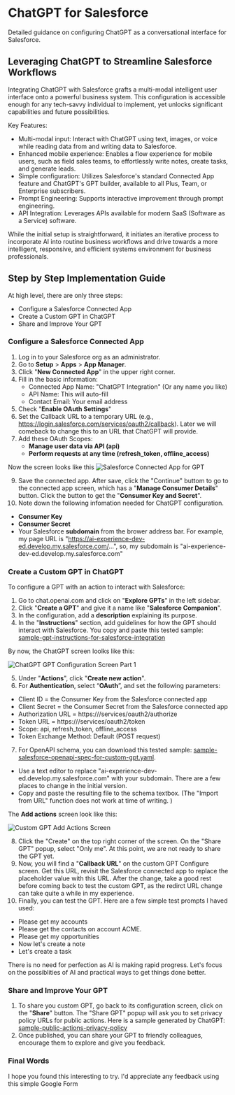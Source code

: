 # ChatGPT for Salesforce

Detailed guidance on configuring ChatGPT as a conversational interface for Salesforce.

## Leveraging ChatGPT to Streamline Salesforce Workflows

Integrating ChatGPT with Salesforce grafts a multi-modal intelligent user interface onto a powerful business system. This configuration is accessible enough for any tech-savvy individual to implement, yet unlocks significant capabilities and future possibilities.

Key Features:
* Multi-modal input: Interact with ChatGPT using text, images, or voice while reading data from and writing data to Salesforce.
* Enhanced mobile experience: Enables a flow experience for mobile users, such as field sales teams, to effortlessly write notes, create tasks, and generate leads.
* Simple configuration: Utilizes Salesforce's standard Connected App feature and ChatGPT's GPT builder, available to all Plus, Team, or Enterprise subscribers.
* Prompt Engineering: Supports interactive improvement through prompt engineering.
* API Integration: Leverages APIs available for modern SaaS (Software as a Service) software.

While the initial setup is straightforward, it initiates an iterative process to incorporate AI into routine business workflows and drive towards a more intelligent, responsive, and efficient systems environment for business professionals.

## Step by Step Implementation Guide

At high level, there are only three steps: 

* Configure a Salesforce Connected App
* Create a Custom GPT in ChatGPT
* Share and Improve Your GPT

### Configure a Salesforce Connected App

1. Log in to your Salesforce org as an administrator. 
2. Go to **Setup** > **Apps** > **App Manager**.
3. Click "**New Connected App**" in the upper right corner.
4. Fill in the basic information:
   - Connected App Name: "ChatGPT Integration" (Or any name you like)
   - API Name: This will auto-fill
   - Contact Email: Your email address
5. Check "**Enable OAuth Settings**"
6. Set the Callback URL to a temporary URL (e.g., https://login.salesforce.com/services/oauth2/callback). Later we will comeback to change this to an URL that ChatGPT will provide. 
8. Add these OAuth Scopes:
   - **Manage user data via API (api)**
   - **Perform requests at any time (refresh_token, offline_access)**

Now the screen looks like this
![Salesforce Connected App for GPT](https://github.com/ai-data-innovators/ChatGPT-for-Salesforce/blob/main/images/Salesforce-Connected-App-for-GPT-Configuration.png)

9. Save the connected app. After save, click the "Continue" buttom to go to the connected app screen, which has a "**Manage Consumer Details**" button. Click the button to get the "**Consumer Key and Secret**". 
10. Note down the following infomation needed for ChatGPT configuration. 
  * **Consumer Key**
  * **Consumer Secret**
  * Your Salesforce **subdomain** from the brower address bar. For example, my page URL is "https://ai-experience-dev-ed.develop.my.salesforce.com/...", so, my subdomain is "ai-experience-dev-ed.develop.my.salesforce.com"

### Create a Custom GPT in ChatGPT

To configure a GPT with an action to interact with Salesforce:

1. Go to chat.openai.com and click on "**Explore GPTs**" in the left sidebar.
2. Click "**Create a GPT**" and give it a name like "**Salesforce Companion**".
3. In the configuration, add a **description** explaining its purpose.
4. In the "**Instructions**" section, add guidelines for how the GPT should interact with Salesforce. You copy and paste this tested sample: [sample-gpt-instructions-for-salesforce-integration](https://github.com/ai-data-innovators/ChatGPT-for-Salesforce/blob/main/sample-gpt-instructions-for-salesforce-integration.md)

By now, the ChatGPT screen loolks like this: 

![ChatGPT GPT Configuration Screen Part 1](https://github.com/ai-data-innovators/ChatGPT-for-Salesforce/blob/main/images/Custom-GPT-Salesforce-Companion-Configuration.png)

5. Under "**Actions**", click "**Create new action**".
6. For **Authentication**, select “**OAuth**”, and set the following parameters: 
  * Client ID = the Consumer Key from the Salesforce connected app
  * Client Secret = the Consumer Secret from the Salesforce connected app
  * Authorization URL = https://<your subdomain>/services/oauth2/authorize
  * Token URL = https://<your subdomain>/services/oauth2/token
  * Scope: api, refresh_token, offline_access
  * Token Exchange Method: Default (POST request)
7. For OpenAPI schema, you can download this tested sample: [sample-salesforce-openapi-spec-for-custom-gpt.yaml](https://github.com/ai-data-innovators/ChatGPT-for-Salesforce/blob/main/sample-salesforce-openapi-spec-for-custom-gpt.yaml). 
  * Use a text editor to replace "ai-experience-dev-ed.develop.my.salesforce.com" with your subdomain. There are a few places to change in the initial version. 
  * Copy and paste the resulting file to the schema textbox. (The "Import from URL" function does not work at time of writing. )

The **Add actions** screen look like this: 

![Custom GPT Add Actions Screen](https://github.com/ai-data-innovators/ChatGPT-for-Salesforce/blob/main/images/Custom-GPT-Add-Actions.png)

8. Click the "Create" on the top right corner of the screen. On the "Share GPT" popup, select "Only me". At this point, we are not ready to share the GPT yet.
9. Now, you will find a "**Callback URL**" on the custom GPT Configure screen. Get this URL, revisit the Salesforce connected app to replace the placeholder value with this URL. After the change, take a good rest before coming back to test the custom GPT, as the redirct URL change can take quite a while in my experience.
10. Finally, you can test the GPT. Here are a few simple test prompts I haved used:
  * Please get my accounts
  * Please get the contacts on account ACME. 
  * Please get my opportunities
  * Now let's create a note
  * Let's create a task

There is no need for perfection as AI is making rapid progress. Let's focus on the possiblities of AI and practical ways to get things done better. 

### Share and Improve Your GPT

1. To share you custom GPT, go back to its configuration screen, click on the "**Share**" button. The "Share GPT" popup will ask you to set privacy policy URLs for public actions. Here is a sample generated by ChatGPT: [sample-public-actions-privacy-policy](https://github.com/ai-data-innovators/ChatGPT-for-Salesforce/blob/main/sample-public-actions-privacy-policy.md)
2. Once published, you can share your GPT to friendly colleagues, encourage them to explore and give you feedback.

### Final Words

I hope you found this interesting to try. I'd appreciate any feedback using this simple Google Form []()
